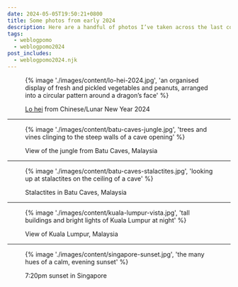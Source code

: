 ```yaml
---
date: 2024-05-05T19:50:21+0800
title: Some photos from early 2024
description: Here are a handful of photos I’ve taken across the last couple of months.
tags:
  - weblogpomo
  - weblogpomo2024
post_includes:
  - weblogpomo2024.njk
---
```


<figure>
    {% image './images/content/lo-hei-2024.jpg', 'an organised display of fresh and pickled vegetables and peanuts, arranged into a circular pattern around a dragon’s face' %}
    <figcaption>
        <p><a href="https://en.wikipedia.org/wiki/Yusheng" rel="external noopener">Lo hei</a> from Chinese/Lunar New Year 2024</p>
    </figcaption>
</figure>

--------

<figure>
    {% image './images/content/batu-caves-jungle.jpg', 'trees and vines clinging to the steep walls of a cave opening' %}
    <figcaption>
        <p>View of the jungle from Batu Caves, Malaysia</p>
    </figcaption>
</figure>

--------

<figure>
    {% image './images/content/batu-caves-stalactites.jpg', 'looking up at stalactites on the ceiling of a cave' %}
    <figcaption>
        <p>Stalactites in Batu Caves, Malaysia</p>
    </figcaption>
</figure>

--------

<figure>
    {% image './images/content/kuala-lumpur-vista.jpg', 'tall buildings and bright lights of Kuala Lumpur at night' %}
    <figcaption>
        <p>View of Kuala Lumpur, Malaysia</p>
    </figcaption>
</figure>

--------

<figure>
    {% image './images/content/singapore-sunset.jpg', 'the many hues of a calm, evening sunset' %}
    <figcaption>
        <p>7:20pm sunset in Singapore</p>
    </figcaption>
</figure>
